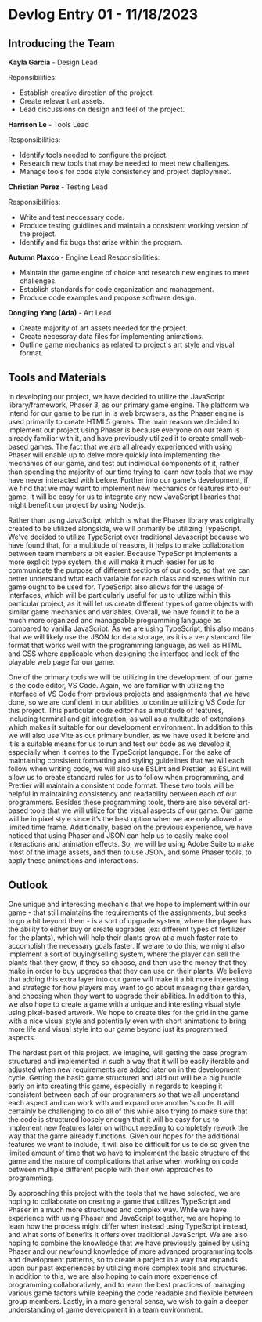 # Devlog Entry 01 - 11/18/2023


## Introducing the Team

**Kayla Garcia** - Design Lead

Reponsibilities:
- Establish creative direction of the project.
- Create relevant art assets.
- Lead discussions on design and feel of the project.

**Harrison Le** - Tools Lead

Responsibilities:
- Identify tools needed to configure the project.
- Research new tools that may be needed to meet new challenges.
- Manage tools for code style consistency and project deploymnet.

**Christian Perez** - Testing Lead

Responsibilities:
- Write and test neccessary code.
- Produce testing guidlines and maintain a consistent working version of the project.
- Identify and fix bugs that arise within the program. 

**Autumn Plaxco** - Engine Lead
Responsibilities:
- Maintain the game engine of choice and research new engines to meet challenges.
- Establish standards for code organization and management.
- Produce code examples and propose software design.

**Dongling Yang (Ada)** - Art Lead
- Create majority of art assets needed for the project.
- Create necessray data files for implementing animations.
- Outline game mechanics as related to project's art style and visual format.


## Tools and Materials

In developing our project, we have decided to utilize the JavaScript library/framework, Phaser 3, as our primary game engine. The platform we intend for our game to be run in is 
web browsers, as the Phaser engine is used primarily to create HTML5 games. The main reason we decided to implement our project using Phaser is because everyone on our team is already 
familiar with it, and have previously utilized it to create small web-based games. The fact that we are all already experienced with using Phaser will enable up to delve more quickly 
into implementing the mechanics of our game, and test out individual components of it, rather than spending the majority of our time trying to learn new tools that we may have never 
interacted with before. Further into our game's development, if we find that we may want to implement new mechanics or features into our game, it will be easy for us to integrate
any new JavaScript libraries that might benefit our project by using Node.js.

Rather than using JavaScript, which is what the Phaser library was originally created to be utilized alongside, we will primarily be utilizing TypeScript. We've decided to utilize
TypeScript over traditional Javascript because we have found that, for a multitude of reasons, it helps to make collaboration between team members a bit easier. Because TypeScript implements
a more explicit type system, this will make it much easier for us to communicate the purpose of different sections of our code, so that we can better understand what each variable for each class
and scenes within our game ought to be used for. TypeScript also allows for the usage of interfaces, which will be particularly useful for us to utilize within this particular project,
as it will let us create different types of game objects with similar game mechanics and variables. Overall, we have found it to be a much more organized and manageable programming language as
compared to vanilla JavaScript. As we are using TypeScript, this also means that we will likely use the JSON for data storage, as it is a very standard file format that works well with the
programming language, as well as HTML and CSS where applicable when designing the interface and look of the playable web page for our game.

One of the primary tools we will be utilizing in the development of our game is the code editor, VS Code. Again, we are familiar with utilizing the interface of VS Code from previous projects
and assignments that we have done, so we are confident in our abilities to continue utilizing VS Code for this project. This particular code editor has a multitude of features, including
terminal and git integration, as well as a multitude of extensions which makes it suitable for our development environment. In addition to this we will also use Vite as our primary bundler,
as we have used it before and it is a suitable means for us to run and test our code as we develop it, especially when it comes to the TypeScript language. For the sake of maintaining
consistent formatting and styling guidelines that we will each follow when writing code, we will also use ESLint and Prettier, as ESLint will allow us to create standard rules for us to follow
when programming, and Prettier will maintain a consistent code format. These two tools will be helpful in maintaining consistency and readability between each of our programmers. Besides these
programming tools, there are also several art-based tools that we will utilize for the visual aspects of our game. Our game will be in pixel style since it’s the best option when we are only 
allowed a limited time frame. Additionally, based on the previous experience, we have noticed that using Phaser and JSON can help us to easily make cool interactions and animation effects. 
So, we will be using Adobe Suite to make most of the image assets, and then to use JSON, and some Phaser tools, to apply these animations and interactions.  


## Outlook

One unique and interesting mechanic that we hope to implement within our game - that still maintains the requirements of the assignments, but seeks to go a bit beyond them - is a sort of
upgrade system, where the player has the ability to either buy or create upgrades (ex: different types of fertilizer for the plants), which will help their plants grow at a much 
faster rate to accomplish the necessary goals faster. If we are to do this, we might also implement a sort of buying/selling system, where the player can sell the plants that they grow,
if they so choose, and then use the money that they make in order to buy upgrades that they can use on their plants. We believe that adding this extra layer into our game will make it
a bit more interesting and strategic for how players may want to go about managing their garden, and choosing when they want to upgrade their abilities. In addition to this, we also hope to
create a game with a unique and interesting visual style using pixel-based artwork. We hope to create tiles for the grid in the game with a nice visual style and potentially even with short
animations to bring more life and visual style into our game beyond just its programmed aspects.

The hardest part of this project, we imagine, will getting the base program structured and implemented in such a way that it will be easily iterable and adjusted when new requirements are 
added later on in the development cycle. Getting the basic game structured and laid out will be a big hurdle early on into creating this game, especially in regards to keeping it consistent 
between each of our programmers so that we all understand each aspect and can work with and expand one another's code. It will certainly be challenging to do all of this while also trying to 
make sure that the code is structured loosely enough that it will be easy for us to implement new features later on without needing to completely rework the way that the game already functions. 
Given our hopes for the additional features we want to include, it will also be difficult for us to do so given the limited amount of time that we have to implement the basic structure of the game
and the nature of complications that arise when working on code between multiple different people with their own approaches to programming.

By approaching this project with the tools that we have selected, we are hoping to collaborate on creating a game that utilizes TypeScript and Phaser in a much more structured and complex way. 
While we have experience with using Phaser and JavaScript together, we are hoping to learn how the process might differ when instead using TypeScript instead, and what sorts of benefits it offers over
traditional JavaScript. We are also hoping to combine the knowledge that we have previously gained by using Phaser and our newfound knowledge of more advanced programming tools and development patterns, 
so to create a project in a way that expands upon our past experiences by utilizing more complex tools and structures. In addition to this, we are also hoping to gain more experience of programming collaboratively, 
and to learn the best practices of managing various game factors while keeping the code readable and flexible between group members. Lastly, in a more general sense, we wish to gain a deeper understanding 
of game development in a team environment.












